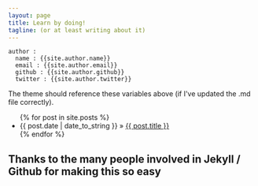 ```yaml
---
layout: page
title: Learn by doing!
tagline: (or at least writing about it)
---
```


    
    author :
      name : {{site.author.name}}
      email : {{site.author.email}}
      github : {{site.author.github}}
      twitter : {{site.author.twitter}}

The theme should reference these variables above (if I've updated the .md file correctly).
    
<ul class="posts">
  {% for post in site.posts %}
    <li><span>{{ post.date | date_to_string }}</span> &raquo; <a href="{{ BASE_PATH }}{{ post.url }}">{{ post.title }}</a></li>
  {% endfor %}
</ul>

## Thanks to the many people involved in Jekyll / Github for making this so easy

